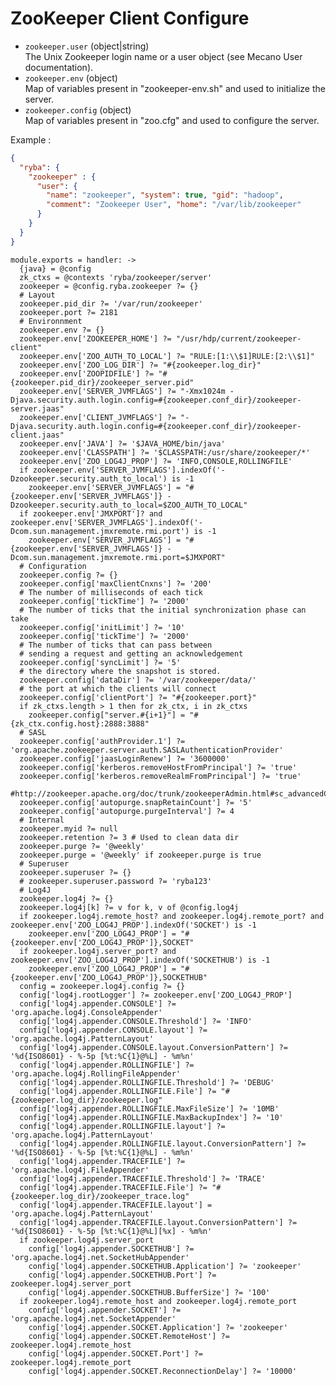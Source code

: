 
# ZooKeeper Client Configure

*   `zookeeper.user` (object|string)   
    The Unix Zookeeper login name or a user object (see Mecano User documentation).   
*   `zookeeper.env` (object)   
    Map of variables present in "zookeeper-env.sh" and used to initialize the server.   
*   `zookeeper.config` (object)   
    Map of variables present in "zoo.cfg" and used to configure the server.   

Example :

```json
{
  "ryba": {
    "zookeeper" : {
      "user": {
        "name": "zookeeper", "system": true, "gid": "hadoop",
        "comment": "Zookeeper User", "home": "/var/lib/zookeeper"
      }
    }
  }
}
```

    module.exports = handler: ->
      {java} = @config
      zk_ctxs = @contexts 'ryba/zookeeper/server'
      zookeeper = @config.ryba.zookeeper ?= {}
      # Layout
      zookeeper.pid_dir ?= '/var/run/zookeeper'
      zookeeper.port ?= 2181
      # Environnment
      zookeeper.env ?= {}
      zookeeper.env['ZOOKEEPER_HOME'] ?= "/usr/hdp/current/zookeeper-client"
      zookeeper.env['ZOO_AUTH_TO_LOCAL'] ?= "RULE:[1:\\$1]RULE:[2:\\$1]"
      zookeeper.env['ZOO_LOG_DIR'] ?= "#{zookeeper.log_dir}"
      zookeeper.env['ZOOPIDFILE'] ?= "#{zookeeper.pid_dir}/zookeeper_server.pid"
      zookeeper.env['SERVER_JVMFLAGS'] ?= "-Xmx1024m -Djava.security.auth.login.config=#{zookeeper.conf_dir}/zookeeper-server.jaas"
      zookeeper.env['CLIENT_JVMFLAGS'] ?= "-Djava.security.auth.login.config=#{zookeeper.conf_dir}/zookeeper-client.jaas"
      zookeeper.env['JAVA'] ?= '$JAVA_HOME/bin/java'
      zookeeper.env['CLASSPATH'] ?= '$CLASSPATH:/usr/share/zookeeper/*'
      zookeeper.env['ZOO_LOG4J_PROP'] ?= 'INFO,CONSOLE,ROLLINGFILE'
      if zookeeper.env['SERVER_JVMFLAGS'].indexOf('-Dzookeeper.security.auth_to_local') is -1
        zookeeper.env['SERVER_JVMFLAGS'] = "#{zookeeper.env['SERVER_JVMFLAGS']} -Dzookeeper.security.auth_to_local=$ZOO_AUTH_TO_LOCAL"
      if zookeeper.env['JMXPORT']? and zookeeper.env['SERVER_JVMFLAGS'].indexOf('-Dcom.sun.management.jmxremote.rmi.port') is -1
        zookeeper.env['SERVER_JVMFLAGS'] = "#{zookeeper.env['SERVER_JVMFLAGS']} -Dcom.sun.management.jmxremote.rmi.port=$JMXPORT"
      # Configuration
      zookeeper.config ?= {}
      zookeeper.config['maxClientCnxns'] ?= '200'
      # The number of milliseconds of each tick
      zookeeper.config['tickTime'] ?= '2000'
      # The number of ticks that the initial synchronization phase can take
      zookeeper.config['initLimit'] ?= '10'
      zookeeper.config['tickTime'] ?= '2000'
      # The number of ticks that can pass between
      # sending a request and getting an acknowledgement
      zookeeper.config['syncLimit'] ?= '5'
      # the directory where the snapshot is stored.
      zookeeper.config['dataDir'] ?= '/var/zookeeper/data/'
      # the port at which the clients will connect
      zookeeper.config['clientPort'] ?= "#{zookeeper.port}"
      if zk_ctxs.length > 1 then for zk_ctx, i in zk_ctxs
        zookeeper.config["server.#{i+1}"] = "#{zk_ctx.config.host}:2888:3888"
      # SASL
      zookeeper.config['authProvider.1'] ?= 'org.apache.zookeeper.server.auth.SASLAuthenticationProvider'
      zookeeper.config['jaasLoginRenew'] ?= '3600000'
      zookeeper.config['kerberos.removeHostFromPrincipal'] ?= 'true'
      zookeeper.config['kerberos.removeRealmFromPrincipal'] ?= 'true'
      #http://zookeeper.apache.org/doc/trunk/zookeeperAdmin.html#sc_advancedConfiguration
      zookeeper.config['autopurge.snapRetainCount'] ?= '5'
      zookeeper.config['autopurge.purgeInterval'] ?= 4
      # Internal
      zookeeper.myid ?= null
      zookeeper.retention ?= 3 # Used to clean data dir
      zookeeper.purge ?= '@weekly'
      zookeeper.purge = '@weekly' if zookeeper.purge is true
      # Superuser
      zookeeper.superuser ?= {}
      # zookeeper.superuser.password ?= 'ryba123'
      # Log4J
      zookeeper.log4j ?= {}
      zookeeper.log4j[k] ?= v for k, v of @config.log4j
      if zookeeper.log4j.remote_host? and zookeeper.log4j.remote_port? and zookeeper.env['ZOO_LOG4J_PROP'].indexOf('SOCKET') is -1
        zookeeper.env['ZOO_LOG4J_PROP'] = "#{zookeeper.env['ZOO_LOG4J_PROP']},SOCKET"
      if zookeeper.log4j.server_port? and zookeeper.env['ZOO_LOG4J_PROP'].indexOf('SOCKETHUB') is -1
        zookeeper.env['ZOO_LOG4J_PROP'] = "#{zookeeper.env['ZOO_LOG4J_PROP']},SOCKETHUB"
      config = zookeeper.log4j.config ?= {}
      config['log4j.rootLogger'] ?= zookeeper.env['ZOO_LOG4J_PROP']
      config['log4j.appender.CONSOLE'] ?= 'org.apache.log4j.ConsoleAppender'
      config['log4j.appender.CONSOLE.Threshold'] ?= 'INFO'
      config['log4j.appender.CONSOLE.layout'] ?= 'org.apache.log4j.PatternLayout'
      config['log4j.appender.CONSOLE.layout.ConversionPattern'] ?= '%d{ISO8601} - %-5p [%t:%C{1}@%L] - %m%n'
      config['log4j.appender.ROLLINGFILE'] ?= 'org.apache.log4j.RollingFileAppender'
      config['log4j.appender.ROLLINGFILE.Threshold'] ?= 'DEBUG'
      config['log4j.appender.ROLLINGFILE.File'] ?= "#{zookeeper.log_dir}/zookeeper.log"
      config['log4j.appender.ROLLINGFILE.MaxFileSize'] ?= '10MB'
      config['log4j.appender.ROLLINGFILE.MaxBackupIndex'] ?= '10'
      config['log4j.appender.ROLLINGFILE.layout'] ?= 'org.apache.log4j.PatternLayout'
      config['log4j.appender.ROLLINGFILE.layout.ConversionPattern'] ?= '%d{ISO8601} - %-5p [%t:%C{1}@%L] - %m%n'
      config['log4j.appender.TRACEFILE'] ?= 'org.apache.log4j.FileAppender'
      config['log4j.appender.TRACEFILE.Threshold'] ?= 'TRACE'
      config['log4j.appender.TRACEFILE.File'] ?= "#{zookeeper.log_dir}/zookeeper_trace.log"
      config['log4j.appender.TRACEFILE.layout'] = 'org.apache.log4j.PatternLayout'
      config['log4j.appender.TRACEFILE.layout.ConversionPattern'] ?= '%d{ISO8601} - %-5p [%t:%C{1}@%L][%x] - %m%n'
      if zookeeper.log4j.server_port
        config['log4j.appender.SOCKETHUB'] ?= 'org.apache.log4j.net.SocketHubAppender'
        config['log4j.appender.SOCKETHUB.Application'] ?= 'zookeeper'
        config['log4j.appender.SOCKETHUB.Port'] ?= zookeeper.log4j.server_port
        config['log4j.appender.SOCKETHUB.BufferSize'] ?= '100'
      if zookeeper.log4j.remote_host and zookeeper.log4j.remote_port
        config['log4j.appender.SOCKET'] ?= 'org.apache.log4j.net.SocketAppender'
        config['log4j.appender.SOCKET.Application'] ?= 'zookeeper'
        config['log4j.appender.SOCKET.RemoteHost'] ?= zookeeper.log4j.remote_host
        config['log4j.appender.SOCKET.Port'] ?= zookeeper.log4j.remote_port
        config['log4j.appender.SOCKET.ReconnectionDelay'] ?= '10000'
